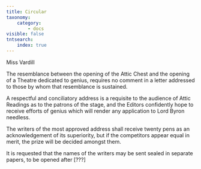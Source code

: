 ```yaml
---
title: Circular
taxonomy:
    category:
        - docs
visible: false
tntsearch:
    index: true
---
```


<div class="author">Miss Vardill</div>

The resemblance between the opening of the Attic Chest and the opening of a Theatre dedicated to genius, requires no comment in a letter addressed to those by whom that resemblance is sustained.

A respectful and conciliatory address is a requisite to the audience of Attic Readings as to the patrons of the stage, and the Editors confidently hope to receive efforts of genius which will render any application to Lord Byron needless. 

The writers of the most approved address shall receive twenty pens as an acknowledgement of its superiority, but if the competitors appear equal in merit, the prize will be decided amongst them.

It is requested that the names of the writers may be sent sealed in separate papers, to be opened after <span data-tippy="Scan ends abruptly" class="red">[???]</span>